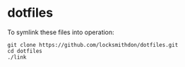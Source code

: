 # dotfiles

To symlink these files into operation:

```shell
git clone https://github.com/locksmithdon/dotfiles.git
cd dotfiles
./link
```

